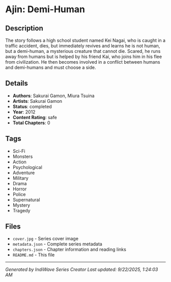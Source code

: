 # Ajin: Demi-Human

## Description
The story follows a high school student named Kei Nagai, who is caught in a traffic accident, dies, but immediately revives and learns he is not human, but a demi-human, a mysterious creature that cannot die. Scared, he runs away from humans but is helped by his friend Kai, who joins him in his flee from civilization. He then becomes involved in a conflict between humans and demi-humans and must choose a side.

## Details
- **Authors**: Sakurai Gamon, Miura Tsuina
- **Artists**: Sakurai Gamon
- **Status**: completed
- **Year**: 2012
- **Content Rating**: safe
- **Total Chapters**: 0

## Tags
- Sci-Fi
- Monsters
- Action
- Psychological
- Adventure
- Military
- Drama
- Horror
- Police
- Supernatural
- Mystery
- Tragedy

## Files
- `cover.jpg` - Series cover image
- `metadata.json` - Complete series metadata
- `chapters.json` - Chapter information and reading links
- `README.md` - This file

---
*Generated by IndiWave Series Creator*
*Last updated: 9/22/2025, 1:24:03 AM*
